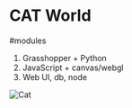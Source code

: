 # CAT World

#modules
1. Grasshopper + Python
1. JavaScript + canvas/webgl
3. Web UI, db, node

![Cat](https://cdn25.img.ria.ru/images/156087/28/1560872802_0:778:1536:1642_600x0_80_0_0_606c2d47b6d37951adc9eaf750de22f0.jpg)